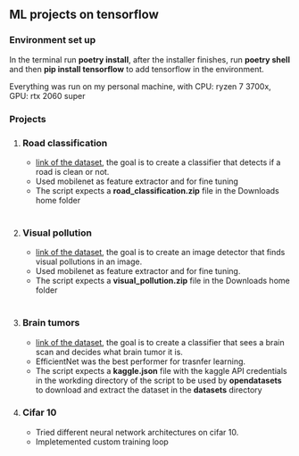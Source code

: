 ## ML projects on tensorflow

### Environment set up
In the terminal run <b>poetry install</b>, after the installer finishes, run <b>poetry shell</b> and then <b>pip install tensorflow</b> to add tensorflow in the environment.

Everything was run on my personal machine, with CPU: ryzen 7 3700x, GPU: rtx 2060 super

### Projects
<ol>
  <li><h3>Road classification</h3>
    <ul>
      <li><a href="https://www.kaggle.com/datasets/faizalkarim/cleandirty-road-classification" target="_blank"> link of the dataset</a>, the goal is to create a classifier that detects if a road is clean or not.</li>
      <li>Used mobilenet as feature extractor and for fine tuning</li>
      <li>The script expects a <b>road_classification.zip</b> file in the Downloads home folder</li>
    </ul>
  </li>
  <br>
  <li>
    <h3>Visual pollution</h3>
     <ul>
     	<li><a href="https://www.kaggle.com/datasets/abhranta/urban-visual-pollution-dataset" target="_blank"> link of the dataset</a>, the goal is to create an image detector that finds visual pollutions in an image.</li>
      <li>Used mobilenet as feature extractor and for fine tuning.</li>
      <li>The script expects a <b>visual_pollution.zip</b> file in the Downloads home folder</li>
     </ul>
   </li>
   <br>
  <li>
    <h3>Brain tumors</h3>
     <ul>
     	<li><a href="https://www.kaggle.com/datasets/fernando2rad/brain-tumor-mri-images-44c" target="_blank"> link of the dataset</a>, the goal is to create a classifier that sees a brain scan and decides what brain tumor it is.</li>
      <li>EfficientNet was the best performer for trasnfer learning.</li>
      <li>The script expects a <b>kaggle.json</b> file with the kaggle API credentials in the workding directory of the script to be used by <b>opendatasets</b> to download and extract the dataset in the <b>datasets</b> directory</li>
     </ul>
   </li>
   <li>
    <h3>Cifar 10</h3>
     <ul>
     	<li>Tried different neural network architectures on cifar 10.</li>
      <li>Impletemented custom training loop</li>  
     </ul>
   </li>
</ol>

